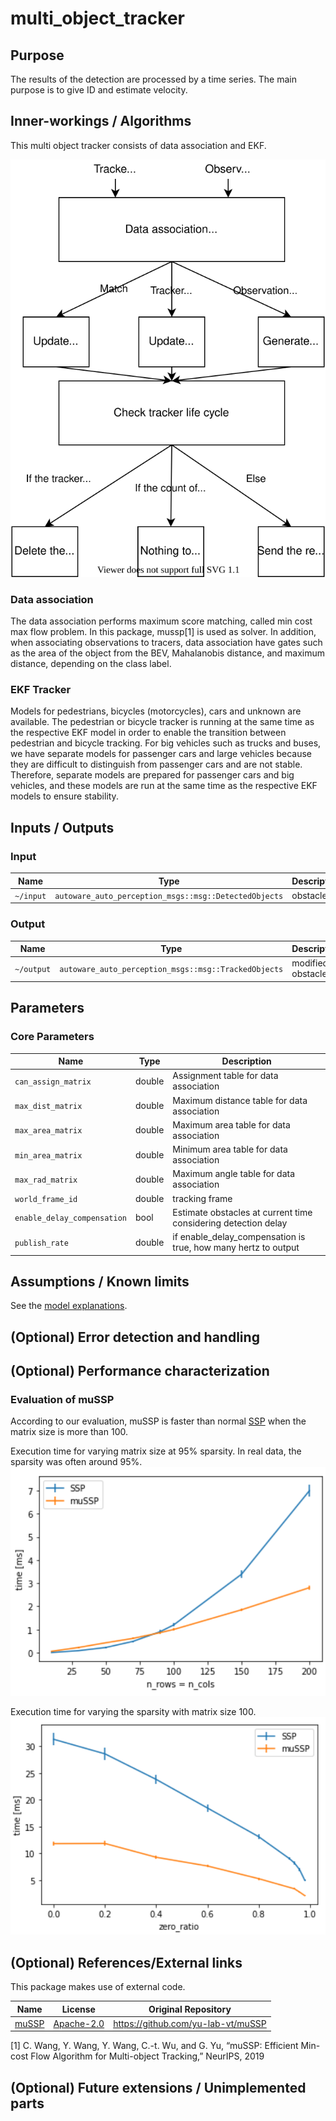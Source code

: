 # multi_object_tracker

## Purpose

The results of the detection are processed by a time series. The main purpose is to give ID and estimate velocity.

## Inner-workings / Algorithms

This multi object tracker consists of data association and EKF.

![multi_object_tracker_overview](image/multi_object_tracker_overview.svg)

### Data association

The data association performs maximum score matching, called min cost max flow problem.
In this package, mussp[1] is used as solver.
In addition, when associating observations to tracers, data association have gates such as the area of the object from the BEV, Mahalanobis distance, and maximum distance, depending on the class label.

### EKF Tracker

Models for pedestrians, bicycles (motorcycles), cars and unknown are available.
The pedestrian or bicycle tracker is running at the same time as the respective EKF model in order to enable the transition between pedestrian and bicycle tracking.
For big vehicles such as trucks and buses, we have separate models for passenger cars and large vehicles because they are difficult to distinguish from passenger cars and are not stable. Therefore, separate models are prepared for passenger cars and big vehicles, and these models are run at the same time as the respective EKF models to ensure stability.

<!-- Write how this package works. Flowcharts and figures are great. Add sub-sections as you like.

Example:
  ### Flowcharts

  ...(PlantUML or something)

  ### State Transitions

  ...(PlantUML or something)

  ### How to filter target obstacles

  ...

  ### How to optimize trajectory

  ...
-->

## Inputs / Outputs

### Input

| Name      | Type                                                  | Description |
| --------- | ----------------------------------------------------- | ----------- |
| `~/input` | `autoware_auto_perception_msgs::msg::DetectedObjects` | obstacles   |

### Output

| Name       | Type                                                 | Description        |
| ---------- | ---------------------------------------------------- | ------------------ |
| `~/output` | `autoware_auto_perception_msgs::msg::TrackedObjects` | modified obstacles |

## Parameters

<!-- Write parameters of this package.

Example:
  ### Node Parameters

  | Name                   | Type | Description                     |
  | ---------------------- | ---- | ------------------------------- |
  | `output_debug_markers` | bool | whether to output debug markers |
-->

### Core Parameters

| Name                        | Type   | Description                                                    |
| --------------------------- | ------ | -------------------------------------------------------------- |
| `can_assign_matrix`         | double | Assignment table for data association                          |
| `max_dist_matrix`           | double | Maximum distance table for data association                    |
| `max_area_matrix`           | double | Maximum area table for data association                        |
| `min_area_matrix`           | double | Minimum area table for data association                        |
| `max_rad_matrix`            | double | Maximum angle table for data association                       |
| `world_frame_id`            | double | tracking frame                                                 |
| `enable_delay_compensation` | bool   | Estimate obstacles at current time considering detection delay |
| `publish_rate`              | double | if enable_delay_compensation is true, how many hertz to output |

## Assumptions / Known limits

<!-- Write assumptions and limitations of your implementation.

Example:
  This algorithm assumes obstacles are not moving, so if they rapidly move after the vehicle started to avoid them, it might collide with them.
  Also, this algorithm doesn't care about blind spots. In general, since too close obstacles aren't visible due to the sensing performance limit, please take enough margin to obstacles.
-->

See the [model explanations](models.md).

## (Optional) Error detection and handling

<!-- Write how to detect errors and how to recover from them.

Example:
  This package can handle up to 20 obstacles. If more obstacles found, this node will give up and raise diagnostic errors.
-->

## (Optional) Performance characterization

### Evaluation of muSSP

According to our evaluation, muSSP is faster than normal [SSP](src/data_association/successive_shortest_path) when the matrix size is more than 100.

Execution time for varying matrix size at 95% sparsity. In real data, the sparsity was often around 95%.
![mussp_evaluation1](image/mussp_evaluation1.png)

Execution time for varying the sparsity with matrix size 100.
![mussp_evaluation2](image/mussp_evaluation2.png)

## (Optional) References/External links

This package makes use of external code.

| Name                                                      | License                                                   | Original Repository                  |
| --------------------------------------------------------- | --------------------------------------------------------- | ------------------------------------ |
| [muSSP](src/data_association/mu_successive_shortest_path) | [Apache-2.0](https://www.apache.org/licenses/LICENSE-2.0) | <https://github.com/yu-lab-vt/muSSP> |

[1] C. Wang, Y. Wang, Y. Wang, C.-t. Wu, and G. Yu, “muSSP: Efficient
Min-cost Flow Algorithm for Multi-object Tracking,” NeurIPS, 2019

## (Optional) Future extensions / Unimplemented parts

<!-- Write future extensions of this package.

Example:
  Currently, this package can't handle the chattering obstacles well. We plan to add some probabilistic filters in the perception layer to improve it.
  Also, there are some parameters that should be global(e.g. vehicle size, max steering, etc.). These will be refactored and defined as global parameters so that we can share the same parameters between different nodes.
-->

